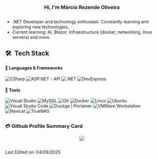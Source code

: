 <h3 align="center">
  Hi, I'm Márcio Rezende Oliveira
</h3>

##

- .NET Developer and technology enthusiast. Constantly learning and exploring new technologies.
- Current learning: AI, Blazor, Infraestructure (docker, networking, linux servers) and more.

## 🛠 &nbsp;Tech Stack

#### 🔧 Languages & Frameworks

![CSharp](https://img.shields.io/badge/Csharp-%230175C2.svg?style=for-the-badge&logo=c%2B%2B&logoColor=white)
![ASP.NET - API](https://img.shields.io/badge/ASP.NET%20Backend-blue?style=for-the-badge)
![.NET](https://img.shields.io/badge/.NET%20Core%20%7C%20.NET%20Framework-orange?style=for-the-badge&logo=dotnet&logoColor=white)
![DevExpress](https://img.shields.io/badge/DevExpress-red?style=for-the-badge&logo=devexpress&logoColor=white)

#### 🔧 Tools

![Visual Studio](https://img.shields.io/badge/Visual%20Studio-5C2D91.svg?style=for-the-badge&logo=visual-studio&logoColor=white)
![MySQL](https://img.shields.io/badge/MySQL-black?style=for-the-badge&logo=mysql&logoColor=white)
![Git](https://img.shields.io/badge/git-%23F05033.svg?style=for-the-badge&logo=git&logoColor=white)
![Docker](https://img.shields.io/badge/Docker-%230db7ed.svg?style=for-the-badge&logo=docker&logoColor=white)
![Linux](https://img.shields.io/badge/Linux-FCC624?style=for-the-badge&logo=linux&logoColor=black)
![Ubuntu](https://img.shields.io/badge/Ubuntu-E95420?style=for-the-badge&logo=ubuntu&logoColor=white)
![Visual Studio Code](https://img.shields.io/badge/Visual%20Studio%20Code-0078d7.svg?style=for-the-badge&logo=visual-studio-code&logoColor=white)
![Dockge | Portainer](https://img.shields.io/badge/Dockge%20%7C%20Portainer-FCC624?style=for-the-badge&logo=portainer&logoColor=white)
![VMWare Workstation](https://img.shields.io/badge/VMware%20Workstation-orange?style=for-the-badge&logo=vmware&logoColor=white)
![Navicat](https://img.shields.io/badge/Navicat-8A2BE2?style=for-the-badge&logo=mysql&logoColor=white)
![TrueNAS](https://img.shields.io/badge/TrueNAS-blue?style=for-the-badge&logo=mysql&logoColor=white)
##

 ### 💳 Github Profile Summary Card
 
 <div align=center>
  
![](https://github-profile-summary-cards.vercel.app/api/cards/profile-details?username=rezendemarcio&theme=github_dark)
 
</div>
   
 ##

Last Edited on: 04/09/2025
